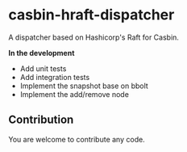 # casbin-hraft-dispatcher 

A dispatcher based on Hashicorp's Raft for Casbin.

**In the development**

- Add unit tests
- Add integration tests
- Implement the snapshot base on bbolt
- Implement the add/remove node


## Contribution

You are welcome to contribute any code.
